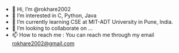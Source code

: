 - 👋 Hi, I’m @rokhare2002
- 👀 I’m interested in C, Python, Java
- 🌱 I’m currently learning CSE at MIT-ADT University in Pune, India.
- 💞️ I’m looking to collaborate on ...
- 📫 How to reach me : You can reach me through my email rokhare2002@gmail.com

<!---
rokhare2002/rokhare2002 is a ✨ special ✨ repository because its `README.md` (this file) appears on your GitHub profile.
You can click the Preview link to take a look at your changes.
--->
